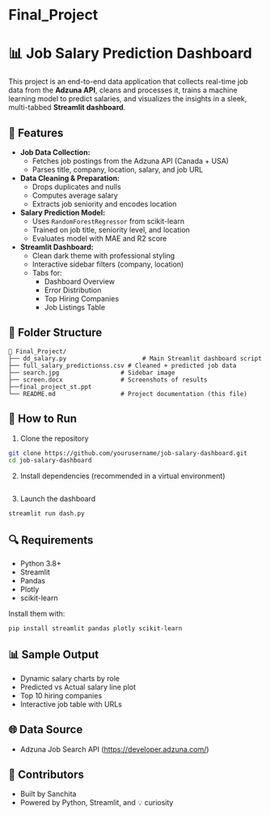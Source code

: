# Final_Project
# 📊 Job Salary Prediction Dashboard

This project is an end-to-end data application that collects real-time job data from the **Adzuna API**, cleans and processes it, trains a machine learning model to predict salaries, and visualizes the insights in a sleek, multi-tabbed **Streamlit dashboard**.

## 🚀 Features
- **Job Data Collection:**
  - Fetches job postings from the Adzuna API (Canada + USA)
  - Parses title, company, location, salary, and job URL
- **Data Cleaning & Preparation:**
  - Drops duplicates and nulls
  - Computes average salary
  - Extracts job seniority and encodes location
- **Salary Prediction Model:**
  - Uses `RandomForestRegressor` from scikit-learn
  - Trained on job title, seniority level, and location
  - Evaluates model with MAE and R2 score
- **Streamlit Dashboard:**
  - Clean dark theme with professional styling
  - Interactive sidebar filters (company, location)
  - Tabs for:
    - Dashboard Overview
    - Error Distribution
    - Top Hiring Companies
    - Job Listings Table

## 📂 Folder Structure
```
📁 Final_Project/
├── dd_salary.py                     # Main Streamlit dashboard script
├── full_salary_predictionss.csv # Cleaned + predicted job data
├── search.jpg                 # Sidebar image
├── screen.docx                # Screenshots of results
├──final_project_st.ppt
└── README.md                  # Project documentation (this file)
```

## 🧪 How to Run
1. Clone the repository
```bash
git clone https://github.com/yourusername/job-salary-dashboard.git
cd job-salary-dashboard
```
2. Install dependencies (recommended in a virtual environment)
```bash

```
3. Launch the dashboard
```bash
streamlit run dash.py
```

## 🔍 Requirements
- Python 3.8+
- Streamlit
- Pandas
- Plotly
- scikit-learn

Install them with:
```bash
pip install streamlit pandas plotly scikit-learn
```

## 📊 Sample Output
- Dynamic salary charts by role
- Predicted vs Actual salary line plot
- Top 10 hiring companies
- Interactive job table with URLs

## 🌐 Data Source
- Adzuna Job Search API (https://developer.adzuna.com/)

## 🙌 Contributors
- Built by Sanchita
- Powered by Python, Streamlit, and 💡 curiosity



